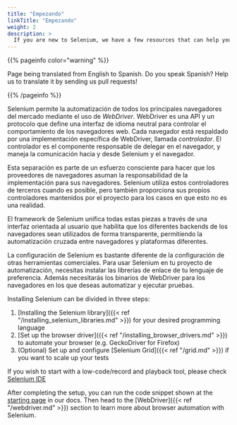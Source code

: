 ```yaml
---
title: "Empezando"
linkTitle: "Empezando"
weight: 2
description: >
  If you are new to Selenium, we have a few resources that can help you get up to speed right away.
---
```


{{% pageinfo color="warning" %}}
<p class="lead">
   <i class="fas fa-language display-4"></i> 
   Page being translated from 
   English to Spanish. Do you speak Spanish? Help us to translate
   it by sending us pull requests!
</p>
{{% /pageinfo %}}

Selenium permite la automatización de todos los principales
navegadores del mercado mediante el uso de _WebDriver_.
WebDriver es una API y un protocolo que define una interfaz de idioma neutral
para controlar el comportamiento de los navegadores web.
Cada navegador está respaldado por una implementación
específica de WebDriver, llamada *controlador*.
El controlador es el componente responsable de delegar en el navegador,
y maneja la comunicación hacia y desde Selenium y el navegador.

Esta separación es parte de un esfuerzo consciente para hacer
que los proveedores de navegadores asuman la responsabilidad de la
implementación para sus navegadores.
Selenium utiliza estos controladores de terceros cuando es posible,
pero también proporciona sus propios controladores mantenidos por el proyecto
para los casos en que esto no es una realidad.

El framework de Selenium unifica todas estas piezas
a través de una interfaz orientada al usuario que habilita que
los diferentes backends de los navegadores sean utilizados de forma 
transparente, permitiendo la automatización cruzada entre navegadores
y plataformas diferentes.

La configuración de Selenium es bastante diferente de la configuración
de otras herramientas comerciales.
Para usar Selenium en tu proyecto de automatización,
necesitas instalar las librerías de enlace de tu lenguaje de preferencia.
Además necesitarás los binarios de WebDriver para los navegadores 
en los que deseas automatizar y ejecutar pruebas.

Installing Selenium can be divided in three steps:

1. [Installing the Selenium library]({{< ref "/installing_selenium_libraries.md" >}}) for your desired programming language
2. [Set up the browser driver]({{< ref "/installing_browser_drivers.md" >}}) to automate your browser (e.g. GeckoDriver for Firefox)
3. (Optional) Set up and configure [Selenium Grid]({{< ref "/grid.md" >}}) if you want to scale up your tests

If you wish to start with a low-code/record and playback tool, please check 
[Selenium IDE](https://selenium.dev/selenium-ide)

After completing the setup, you can run the code snippet shown at the 
[starting page](/de/documentation) in our docs. Then head to the 
[WebDriver]({{< ref "/webdriver.md" >}}) section to learn more about
browser automation with Selenium.
